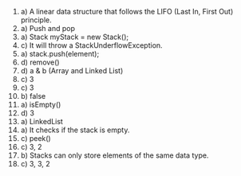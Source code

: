 1. a) A linear data structure that follows the LIFO (Last In, First Out) principle.
2. a) Push and pop
3. a) Stack myStack = new Stack();
4. c) It will throw a StackUnderflowException.
5. a) stack.push(element);
6. d) remove()
7. d) a & b (Array and Linked List)
8. c) 3
9. c) 3
10. b) false
11. a) isEmpty()
12. d) 3
13. a) LinkedList
14. a) It checks if the stack is empty.
15. c) peek()
16. c) 3, 2
17. b) Stacks can only store elements of the same data type.
18. c) 3, 3, 2
